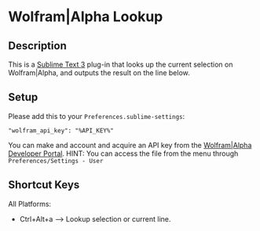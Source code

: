 Wolfram|Alpha Lookup
========================

Description
------------------

This is a [Sublime Text 3](http://www.sublimetext.com/) plug-in that looks up the current selection on Wolfram|Alpha, and outputs the result on the line below.

Setup
------------------

Please add this to your `Preferences.sublime-settings`:
```
"wolfram_api_key": "%API_KEY%"
```
You can make and account and acquire an API key from the [Wolfram|Alpha Developer Portal](https://developer.wolframalpha.com/portal/).
HINT: You can access the file from the menu through `Preferences/Settings - User`

Shortcut Keys
------------------

All Platforms:
- Ctrl+Alt+a --> Lookup selection or current line.